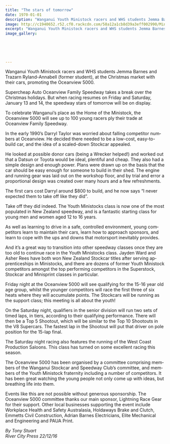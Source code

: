 ```yaml
---
title: "The stars of tomorrow"
date: 1970-01-01
description: "Wanganui Youth Ministock racers and WHS students Jemma Barnes and Trazarn Ryland-Annabell (former student), at the Christmas market with their cars, promoting the Oceanview 5000..."
image: http://c1940652.r52.cf0.rackcdn.com/58a12a1cb8d39a3eff002990/Ministocks-RCP-dec-2016.jpg
excerpt: "Wanganui Youth Ministock racers and WHS students Jemma Barnes and Trazarn Ryland-Annabell (former student), at the Christmas market with their cars, promoting the Oceanview 5000."
image_gallery:
    
    
    
    
    
---
```


<p>Wanganui Youth Ministock racers and WHS students Jemma Barnes and Trazarn Ryland-Annabell (former student), at the Christmas market with their cars, promoting the Oceanview 5000.</p>
<p class="BasicParagraph"><span class="CharacterStyle1"><span lang="EN-GB">Supercheap Auto Oceanview Family Speedway takes a break over the Christmas holidays. But when racing resumes on Friday and Saturday, January 13 and 14, the speedway stars of tomorrow will be on display.</span></span></p>
<p class="BasicParagraph"><span class="CharacterStyle1"><span lang="EN-GB">To celebrate Wanganui&rsquo;s place as the Home of the Ministock, the Oceanview 5000 will see up to 100 young racers ply their trade at Oceanview Family Speedway.</span></span></p>
<p class="BasicParagraph"><span class="CharacterStyle1"><span lang="EN-GB">In the early 1990&rsquo;s Darryl Taylor was worried about falling competitor numbers at Oceanview. He decided there needed to be a low-cost, easy-to-build car, and the idea of a scaled-down Stockcar appealed. </span></span></p>
<p class="BasicParagraph"><span class="CharacterStyle1"><span lang="EN-GB">He looked at possible donor cars (being a Wrecker helped!) and worked out that a Datsun or Toyota would be ideal, plentiful and cheap. They also had a simple design and enough power. Plans were drawn up on the basis that the car should be easy enough for someone to build in their shed. The engine and running gear was laid out on the workshop floor, and by trial and error a proportional design was created over many hours and a few refreshments.</span></span></p>
<p class="BasicParagraph"><span class="CharacterStyle1"><span lang="EN-GB">The first cars cost Darryl around $800 to build, and he now says &ldquo;I never expected them to take off like they did&rdquo;.</span></span></p>
<p class="BasicParagraph"><span class="CharacterStyle1"><span lang="EN-GB">Take off they did indeed. The Youth Ministocks class is now one of the most populated in New Zealand speedway, and is a fantastic starting class for young men and women aged 12 to 16 years.</span></span></p>
<p class="BasicParagraph"><span class="CharacterStyle1"><span lang="EN-GB">As well as learning to drive in a safe, controlled environment, young competitors learn to maintain their cars, learn how to approach sponsors, and learn to cope with the ups and downs that motorsport inevitably provides.</span></span></p>
<p class="BasicParagraph"><span class="CharacterStyle1"><span lang="EN-GB">And it&rsquo;s a great way to transition into other speedway classes once they are too old to continue race in the Youth Ministocks class. Jayden Ward and Asher Rees have both won New Zealand Stockcar titles after serving apprenticeships in Ministocks, and there are dozens of former Youth Ministock competitors amongst the top performing competitors in the Superstock, Stockcar and Minisprint classes in particular.</span></span></p>
<p class="BasicParagraph"><span class="CharacterStyle1"><span lang="EN-GB">Friday night at the Oceanview 5000 will see qualifying for the 15-16 year old age group, whilst the younger competitors will race the first three of six heats where they will accumulate points. The Stockcars will be running as the support class; this meeting is all about the youth!</span></span></p>
<p class="BasicParagraph"><span class="CharacterStyle1"><span lang="EN-GB">On the Saturday night, qualifiers in the senior division will run two sets of timed laps, in tiers, according to their qualifying performance. There will then be a Top 5 Shootout, which will be similar to the Top 10 Shootouts in the V8 Supercars. The fastest lap in the Shootout will put that driver on pole position for the 15-lap final.</span></span></p>
<p class="BasicParagraph"><span class="CharacterStyle1"><span lang="EN-GB">The Saturday night racing also features the running of the West Coast Production Saloons. This class has turned on some excellent racing this season.</span></span></p>
<p class="BasicParagraph"><span class="CharacterStyle1"><span lang="EN-GB">The Oceanview 5000 has been organised by a committee comprising members of the Wanganui Stockcar and Speedway Club&rsquo;s committee, and members of the Youth Ministock fraternity including a number of competitors. It has been great watching the young people not only come up with ideas, but breathing life into them.</span></span></p>
<p class="BasicParagraph"><span class="CharacterStyle1"><span lang="EN-GB">Events like this are not possible without generous sponsorship. The Oceanview 5000 committee thanks our main sponsor, Lightning Race Gear for their support. Other local businesses supporting the event include Workplace Health and Safety Australasia, Holdaways Brake and Clutch, Emmetts Civil Construction, Adrian Barnes Electricians, Elite Mechanical and Engineering and PAUA Print.</span></span>&nbsp;</p>
<p class="BasicParagraph"><span class="CharacterStyle1"><em><span lang="EN-GB">By Tony Stuart</span></em></span><br /><em>River City Press 22/12/16</em></p>

